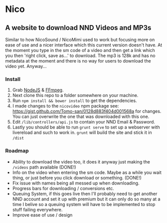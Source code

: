 # Nico

## A website to download NND Videos and MP3s

Similar to how NicoSound / NicoMimi used to work but focusing more on ease of use and a nicer interface which this current version doesn't have. At the moment you type in the sm code of a video and then get a link which you then 'right click, save as...' to download. The mp3 is 128k and has no metadata at the moment and there is no way for users to download the video yet. Anyway...

### Install

1. Grab [NodeJS](http://nodejs.org/) & [FFmpeg](http://www.ffmpeg.org/).
2. Next clone this repo to a folder somewhere on your machine.
3. Run `npm install && bower install` to get the dependencies.
4. I made changes to the `nicovideo` npm package see: <https://gist.github.com/Tomo-san/0128d883f404d001568a> for changes. You can just overwrite the one that was downloaded with this one.
4. Edit `/lib/controllers/api.js` to contain your NND Email & Password.
5. Lastly you should be able to run `grunt serve` to set up a webserver with livereload and such to work in. `grunt` will build the site and stick it in `/dist`

### Roadmap

- Ability to download the video too, it does it anyway just making the `/videos` path available (DONE!)
- Info on the video when entering the sm code. Maybe as a while you wait thing, or just before you click download or something. (DONE!)
- Fix issue with names being all messed up when downloading.
- Progress bars for downloading / conversions etc.
- Queuing System, if this goes live then I'll probably need to get another NND account and set it up with premium but it can only do so many at a time I belive so a queuing system will have to be implemented to stop stuff failing everywhere.
- Improve ease of use / design
